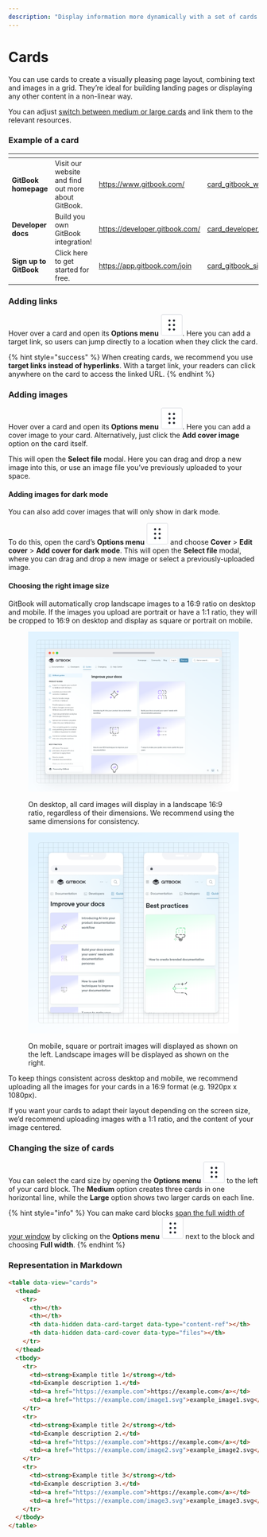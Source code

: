 ```yaml
---
description: "Display information more dynamically with a set of cards —\_with or without images"
---
```


# Cards

You can use cards to create a visually pleasing page layout, combining text and images in a grid. They’re ideal for building landing pages or displaying any other content in a non-linear way.

You can adjust [switch between medium or large cards](cards.md#card-size) and link them to the relevant resources.

### Example of a card

<table data-view="cards"><thead><tr><th></th><th></th><th data-hidden data-card-target data-type="content-ref"></th><th data-hidden data-card-cover data-type="files"></th></tr></thead><tbody><tr><td><strong>GitBook homepage</strong></td><td>Visit our website and find out more about GitBook.</td><td><a href="https://www.gitbook.com/">https://www.gitbook.com/</a></td><td><a href="../../.gitbook/assets/card_gitbook_website.svg">card_gitbook_website.svg</a></td></tr><tr><td><strong>Developer docs</strong></td><td>Build you own GitBook integration!</td><td><a href="https://developer.gitbook.com/">https://developer.gitbook.com/</a></td><td><a href="../../.gitbook/assets/card_developer_docs.svg">card_developer_docs.svg</a></td></tr><tr><td><strong>Sign up to GitBook</strong></td><td>Click here to get started for free.</td><td><a href="https://app.gitbook.com/join">https://app.gitbook.com/join</a></td><td><a href="../../.gitbook/assets/card_gitbook_signup.svg">card_gitbook_signup.svg</a></td></tr></tbody></table>

### Adding links <a href="#adding-links-and-images-to-your-cards" id="adding-links-and-images-to-your-cards"></a>

Hover over a card and open its **Options menu** <picture><source srcset="../../.gitbook/assets/options_menu_icon_dark.svg" media="(prefers-color-scheme: dark)"><img src="../../.gitbook/assets/options_menu_icon_light.svg" alt="The Options menu icon in GitBook"></picture>. Here you can add a target link, so users can jump directly to a location when they click the card.

{% hint style="success" %}
When creating cards, we recommend you use **target links instead of hyperlinks**. With a target link, your readers can click anywhere on the card to access the linked URL.
{% endhint %}

### Adding images

Hover over a card and open its **Options menu** <picture><source srcset="../../.gitbook/assets/options_menu_icon_dark.svg" media="(prefers-color-scheme: dark)"><img src="../../.gitbook/assets/options_menu_icon_light.svg" alt="The Options menu icon in GitBook"></picture>. Here you can add a cover image to your card. Alternatively, just click the **Add cover image** option on the card itself.

This will open the **Select file** modal. Here you can drag and drop a new image into this, or use an image file you’ve previously uploaded to your space.

#### Adding images for dark mode

You can also add cover images that will only show in dark mode.

To do this, open the card’s **Options menu** <picture><source srcset="../../.gitbook/assets/options_menu_icon_dark.svg" media="(prefers-color-scheme: dark)"><img src="../../.gitbook/assets/options_menu_icon_light.svg" alt=""></picture> and choose **Cover** > **Edit cover** > **Add cover for dark mode**. This will open the **Select file** modal, where you can drag and drop a new image or select a previously-uploaded image.

#### Choosing the right image size

GitBook will automatically crop landscape images to a 16:9 ratio on desktop and mobile. If the images you upload are portrait or have a 1:1 ratio, they will be cropped to 16:9 on desktop and display as square or portrait on mobile.

<figure><img src="../../.gitbook/assets/13_02_25_cards_desktop.svg" alt="A GitBook screenshot showing card images on desktop"><figcaption><p>On desktop, all card images will display in a landscape 16:9 ratio, regardless of their dimensions. We recommend using the same dimensions for consistency.</p></figcaption></figure>

<figure><img src="../../.gitbook/assets/13_02_25_cards_mobile.svg" alt="A GitBook screenshot showing card images on mobile"><figcaption><p>On mobile, square or portrait images will displayed as shown on the left. Landscape images will be displayed as shown on the right.</p></figcaption></figure>

To keep things consistent across desktop and mobile, we recommend uploading all the images for your cards in a 16:9 format (e.g. 1920px x 1080px).

If you want your cards to adapt their layout depending on the screen size, we’d recommend uploading images with a 1:1 ratio, and the content of your image centered.

### Changing the size of cards

You can select the card size by opening the **Options menu** <picture><source srcset="../../.gitbook/assets/options_menu_icon_dark.svg" media="(prefers-color-scheme: dark)"><img src="../../.gitbook/assets/options_menu_icon_light.svg" alt="The Options menu icon in GitBook"></picture> to the left of your card block. The **Medium** option creates three cards in one horizontal line, while the **Large** option shows two larger cards on each line.

{% hint style="info" %}
You can make card blocks [span the full width of your window](./#full-width-blocks) by clicking on the **Options menu** <picture><source srcset="../../.gitbook/assets/options_menu_icon_dark.svg" media="(prefers-color-scheme: dark)"><img src="../../.gitbook/assets/options_menu_icon_light.svg" alt="The Options menu icon in GitBook" data-size="line"></picture> next to the block and choosing **Full width**.
{% endhint %}

### Representation in Markdown

```markdown
<table data-view="cards">
  <thead>
    <tr>
      <th></th>
      <th></th>
      <th data-hidden data-card-target data-type="content-ref"></th>
      <th data-hidden data-card-cover data-type="files"></th>
    </tr>
  </thead>
  <tbody>
    <tr>
      <td><strong>Example title 1</strong></td>
      <td>Example description 1.</td>
      <td><a href="https://example.com">https://example.com</a></td>
      <td><a href="https://example.com/image1.svg">example_image1.svg</a></td>
    </tr>
    <tr>
      <td><strong>Example title 2</strong></td>
      <td>Example description 2.</td>
      <td><a href="https://example.com">https://example.com</a></td>
      <td><a href="https://example.com/image2.svg">example_image2.svg</a></td>
    </tr>
    <tr>
      <td><strong>Example title 3</strong></td>
      <td>Example description 3.</td>
      <td><a href="https://example.com">https://example.com</a></td>
      <td><a href="https://example.com/image3.svg">example_image3.svg</a></td>
    </tr>
  </tbody>
</table>
```
